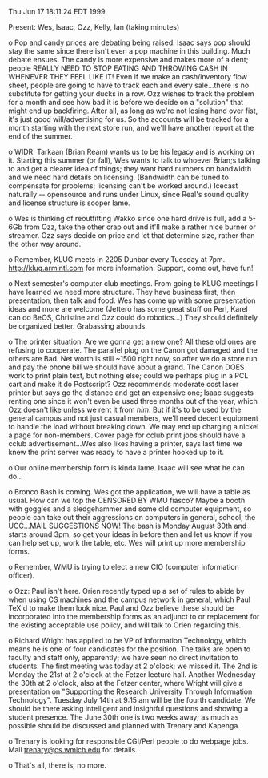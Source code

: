 Thu Jun 17 18:11:24 EDT 1999 </p><p>
Present: Wes, Isaac, Ozz, Kelly, Ian (taking minutes) </p><p>
 o Pop and candy prices are debating being raised. Isaac says pop should stay  the same since there isn't even a pop machine in this building. Much debate  ensues. The candy is more expensive and makes more of a dent; people REALLY  NEED TO STOP EATING AND THROWING CASH IN WHENEVER THEY FEEL LIKE IT! Even if  we make an cash/inventory flow sheet, people are going to have to track each  and every sale...there is no substitute for getting your ducks in a row.  Ozz wishes to track the problem for a month and see how bad it is before we  decide on a "solution" that might end up backfiring. After all, as long as  we're not losing hand over fist, it's just good will/advertising for us. So  the accounts will be tracked for a month starting with the next store run,  and we'll have another report at the end of the summer. </p><p>
 o WIDR. Tarkaan (Brian Ream) wants us to be his legacy and is working on it.  Starting this summer (or fall), Wes wants to talk to whoever Brian;s talking  to and get a clearer idea of things; they want hard numbers on bandwidth and  we need hard details on licensing. (Bandwidth can be tuned to compensate for  problems; licensing can't be worked around.) Icecast naturally -- opensource  and runs under Linux, since Real's sound quality and license structure is  sooper lame. </p><p>
 o Wes is thinking of reoutfitting Wakko since one hard drive is full, add a  5-6Gb from Ozz, take the other crap out and it'll make a rather nice burner  or streamer. Ozz says decide on price and let that determine size, rather  than the other way around. </p><p>
 o Remember, KLUG meets in 2205 Dunbar every Tuesday at 7pm.    http://klug.armintl.com for more information. Support, come out, have fun! </p><p>
 o Next semester's computer club meetings. From going to KLUG meetings I have  learned we need more structure. They have business first, then presentation,  then talk and food. Wes has come up with some presentation ideas and more are  welcome (Jettero has some great stuff on Perl, Karel can do BeOS, Christine  and Ozz could do robotics...) They should definitely be organized better.  Grabassing abounds. </p><p>
 o The printer situation. Are we gonna get a new one? All these old ones are  refusing to cooperate. The parallel plug on the Canon got damaged and the  others are Bad. Net worth is still ~1500 right now, so after we do a store run  and pay the phone bill we should have about a grand. The Canon DOES work to  print plain text, but nothing else; could we perhaps plug in a PCL cart and  make it do Postscript? Ozz recommends moderate cost laser printer but says go  the distance and get an expensive one; Isaac suggests renting one since it  won't even be used three months out of the year, which Ozz doesn't like unless  we rent it from *him*. But if it's to be used by the general campus and not  just casual members, we'll need decent equipment to handle the load without  breaking down. We may end up charging a nickel a page for non-members. Cover  page for cclub print jobs should have a cclub advertisement...Wes also likes  having a printer, says last time we knew the print server was ready to have  a printer hooked up to it. </p><p>
 o Our online membership form is kinda lame. Isaac will see what he can do... </p><p>
 o Bronco Bash is coming. Wes got the application, we will have a table as  usual. How can we top the CENSORED BY WMU fiasco? Maybe a booth with goggles  and a sledgehammer and some old computer equipment, so people can take out  their aggressions on computers in general, school, the UCC...MAIL SUGGESTIONS  NOW! The bash is Monday August 30th and starts around 3pm, so get your ideas  in before then and let us know if you can help set up, work the table, etc.  Wes will print up more membership forms. </p><p>
 o Remember, WMU is trying to elect a new CIO (computer information officer). </p><p>
 o Ozz: Paul isn't here. Orien recently typed up a set of rules to abide by  when using CS machines and the campus network in general, which Paul TeX'd  to make them look nice. Paul and Ozz believe these should be incorporated  into the membership forms as an adjunct to or replacement for the existing  acceptable use policy, and will talk to Orien regarding this. </p><p>
 o Richard Wright has applied to be VP of Information Technology, which means  he is one of four candidates for the position. The talks are open to faculty  and staff only, apparently; we have seen no direct invitation to students.  The first meeting was today at 2 o'clock; we missed it. The 2nd is Monday the  21st at 2 o'clock at the Fetzer lecture hall. Another Wednesday the 30th at 2  o'clock, also at the Fetzer center, where Wright will give a presentation on  "Supporting the Research University Through Information Technology". Tuesday  July 14th at 9:15 am will be the fourth candidate. We should be there asking  intelligent and insightful questions and showing a student presence. The  June 30th one is two weeks away; as much as possible should be discussed and  planned with Trenary and Kapenga. </p><p>
 o Trenary is looking for responsible CGI/Perl people to do webpage jobs. Mail  trenary@cs.wmich.edu for details. </p><p>
 o That's all, there is, no more. </p>
